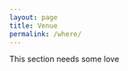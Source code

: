 ```yaml
---
layout: page
title: Venue
permalink: /where/
---
```


<!--  2017 will take place at Surya Hotels Homestay near Bir, Himachal Pradesh, India. The nearest Bus Stop is "Chougan Chowk".

From Chougan Chowk, take the left to Colouny Road. Once you are on the Colouny Road, take the right next to the Monastery (you should pink decorated trees) and then the next left (more pink trees). See the map below for further help.

<iframe width="100%" height="350" frameborder="0" scrolling="no" marginheight="0" marginwidth="0" src="https://www.openstreetmap.org/export/embed.html?bbox=76.71391367912292%2C32.03224553986902%2C76.7249643802643%2C32.037493416741846&amp;layer=mapnik&amp;marker=32.03486496834686%2C76.7194390296936" style="border: 1px solid black"></iframe><br/><small><a href="https://www.openstreetmap.org/?mlat=32.03486&amp;mlon=76.71944#map=17/32.03487/76.71944">View Larger Map</a></small>

Address
: Surya Hotels Homestay
  Bir Billing
  Himachal Pradesh
  India

^
GPS coordinates
: 32.034940, 76.719485

Altitude
: 1525 m

### Some photos

<div class="row homepage-gallery">
  <div class="col-md-12 no-padding mt20">
    <div class="row">
      {% for num in (1..9) %}
      {% capture image_href %}{{site.baseurl}}/assets/images/2017-venue/venue-img-{{num}}.jpg{% endcapture %}
      {% include lightbox-image.html href=image_href %}
      {% endfor %}
    </div>
  </div>
</div> -->

This section needs some love
